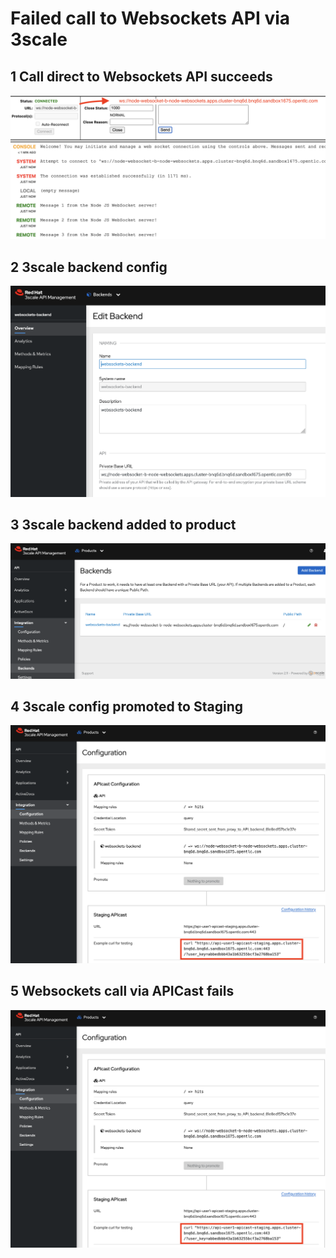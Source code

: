 # Failed call to Websockets API via 3scale

## 1 Call direct to Websockets API succeeds

<img src="./images/websockets-fail-1-call-direct.png" alt="drawing" width="600"/>


## 2 3scale backend config

<img src="./images/websockets-fail-2-3scale-backend.png" alt="drawing" width="600"/>



## 3 3scale backend added to product

<img src="./images/websockets-fail-3-3scale-backend-added.png" alt="drawing" width="600"/>




## 4 3scale config promoted to Staging

<img src="./images/websockets-fail-4-3scale-configuration.png" alt="drawing" width="600"/>




## 5 Websockets call via APICast fails

<img src="./images/websockets-fail-4-3scale-configuration.png" alt="drawing" width="600"/>



